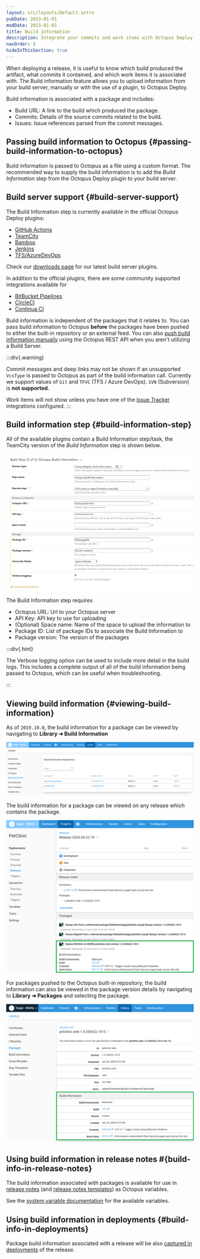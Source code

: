 ```yaml
---
layout: src/layouts/Default.astro
pubDate: 2023-01-01
modDate: 2023-01-01
title: Build information
description: Integrate your commits and work items with Octopus Deploy.
navOrder: 5
hideInThisSection: true
---
```


When deploying a release, it is useful to know which build produced the artifact, what commits it contained, and which work items it is associated with.  The Build information feature allows you to upload information from your build server, manually or with the use of a plugin, to Octopus Deploy.

Build information is associated with a package and includes:

- Build URL: A link to the build which produced the package.
- Commits: Details of the source commits related to the build.
- Issues: Issue references parsed from the commit messages.

## Passing build information to Octopus {#passing-build-information-to-octopus}

Build information is passed to Octopus as a file using a custom format. The recommended way to supply the build information is to add the _Build Information_ step from the Octopus Deploy plugin to your build server.

## Build server support {#build-server-support}

The Build Information step is currently available in the official Octopus Deploy plugins:

- [GitHub Actions](/docs/packaging-applications/build-servers/github-actions) 
- [TeamCity](/docs/packaging-applications/build-servers/teamcity) 
- [Bamboo](/docs/packaging-applications/build-servers/bamboo)
- [Jenkins](/docs/packaging-applications/build-servers/jenkins) 
- [TFS/AzureDevOps](/docs/packaging-applications/build-servers/tfs-azure-devops)

Check our [downloads page](https://octopus.com/downloads) for our latest build server plugins.

In addition to the official plugins, there are some community supported integrations available for
- [BitBucket Pipelines](https://bitbucket.org/octopusdeploy/octopus-cli-run/src/master/README/)
- [CircleCI](https://circleci.com/developer/orbs/orb/octopus-samples/octo-exp)
- [Continua CI](/docs/packaging-applications/build-servers/continua-ci)

Build information is independent of the packages that it relates to. You can pass build information to Octopus **before** the packages have been pushed to either the built-in repository or an external feed. You can also [push build information manually](https://octopus.com/blog/manually-push-build-information-to-octopus) using the Octopus REST API when you aren't utilizing a Build Server.

:::div{.warning}
 

Commit messages and deep links may not be shown if an unsupported `VcsType` is passed to Octopus as part of the build information call. Currently we support values of `Git` and `TFVC` (TFS / Azure DevOps). `SVN` (Subversion) is **not supported**.

Work items will not show unless you have one of the [Issue Tracker](/docs/releases/issue-tracking) integrations configured.
:::

## Build information step {#build-information-step}

All of the available plugins contain a Build Information step/task, the TeamCity version of the _Build Information_ step is shown below. 

![TeamCity Build Information Step](/docs/packaging-applications/build-servers/build-information/images/build-information-step.png "width=500")

The Build Information step requires
- Octopus URL: Url to your Octopus server
- API Key: API key to use for uploading
- (Optional) Space name: Name of the space to upload the information to
- Package ID: List of package IDs to associate the Build Information to
- Package version: The version of the packages

:::div{.hint}

The Verbose logging option can be used to include more detail in the build logs. This includes a complete output of all of the build information being passed to Octopus, which can be useful when troubleshooting.

:::

## Viewing build information {#viewing-build-information}

As of `2019.10.0`, the build information for a package can be viewed by navigating to **Library ➜ Build Information**

![Library Build information](/docs/packaging-applications/build-servers/build-information/images/library-build-information-2.png "width=500")

The build information for a package can be viewed on any release which contains the package.

![Build information on release page](/docs/packaging-applications/build-servers/build-information/images/build-information-release-2.png "width=500")

For packages pushed to the Octopus built-in repository, the build information can also be viewed in the package version details by navigating to **Library ➜ Packages** and selecting the package.

![Build information on package version page](/docs/packaging-applications/build-servers/build-information/images/build-information-package-version-2.png "width=500")

## Using build information in release notes #{build-info-in-release-notes}

The build information associated with packages is available for use in [release notes](/docs/releases/release-notes) (and [release notes templates](/docs/releases/release-notes/#Release-Notes-Templates)) as Octopus variables.

See the [system variable documentation](/docs/projects/variables/system-variables/#release-package-build-information) for the available variables.

## Using build information in deployments {#build-info-in-deployments}

Package build information associated with a release will be also [captured in deployments](/docs/releases/deployment-notes) of the release.
